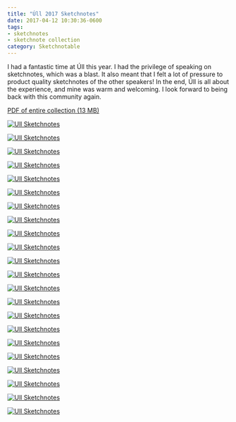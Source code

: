 ```yaml
---
title: "Úll 2017 Sketchnotes"
date: 2017-04-12 10:30:36-0600
tags:
- sketchnotes
- sketchnote collection
category: Sketchnotable
---
```


I had a fantastic time at Úll this year. I had the privilege of speaking on sketchnotes, which was a blast. It also meant that I felt a lot of pressure to product quality sketchnotes of the other speakers! In the end, Úll is all about the experience, and mine was warm and welcoming. I look forward to being back with this community again.

[PDF of entire collection (13 MB)](https://media.bennorris.org/images/sketchnotable/uploads/2019/665b05e4dd.pdf)

[![Ull Sketchnotes](/uploads/2018/9c97aeaf75.jpg)](/uploads/2018/9c97aeaf75.jpg)

[![Ull Sketchnotes](/uploads/2018/36e2cffaea.jpg)](/uploads/2018/36e2cffaea.jpg)

[![Ull Sketchnotes](/uploads/2018/31ee9b5432.jpg)](/uploads/2018/31ee9b5432.jpg)

[![Ull Sketchnotes](/uploads/2018/c537a69aa7.jpg)](/uploads/2018/c537a69aa7.jpg)

[![Ull Sketchnotes](/uploads/2018/48ea571e41.jpg)](/uploads/2018/48ea571e41.jpg)

[![Ull Sketchnotes](/uploads/2018/bbddc080c0.jpg)](/uploads/2018/bbddc080c0.jpg)

[![Ull Sketchnotes](/uploads/2018/efbd75da8f.jpg)](/uploads/2018/efbd75da8f.jpg)

[![Ull Sketchnotes](/uploads/2018/67db6cc76d.jpg)](/uploads/2018/67db6cc76d.jpg)

[![Ull Sketchnotes](/uploads/2018/064ba5f767.jpg)](/uploads/2018/064ba5f767.jpg)

[![Ull Sketchnotes](/uploads/2018/f65294c8e5.jpg)](/uploads/2018/f65294c8e5.jpg)

[![Ull Sketchnotes](/uploads/2018/05e76f753e.jpg)](/uploads/2018/05e76f753e.jpg)

[![Ull Sketchnotes](/uploads/2018/632483441d.jpg)](/uploads/2018/632483441d.jpg)

[![Ull Sketchnotes](/uploads/2018/58db384969.jpg)](/uploads/2018/58db384969.jpg)

[![Ull Sketchnotes](/uploads/2018/fc218bf3ce.jpg)](/uploads/2018/fc218bf3ce.jpg)

[![Ull Sketchnotes](/uploads/2018/f1125e6d3d.jpg)](/uploads/2018/f1125e6d3d.jpg)

[![Ull Sketchnotes](/uploads/2018/b827275a2b.jpg)](/uploads/2018/b827275a2b.jpg)

[![Ull Sketchnotes](/uploads/2018/038da63e7f.jpg)](/uploads/2018/038da63e7f.jpg)

[![Ull Sketchnotes](/uploads/2018/0d00052944.jpg)](/uploads/2018/0d00052944.jpg)

[![Ull Sketchnotes](/uploads/2018/ad20838612.jpg)](/uploads/2018/ad20838612.jpg)

[![Ull Sketchnotes](/uploads/2018/8f229d44cf.jpg)](/uploads/2018/8f229d44cf.jpg)

[![Ull Sketchnotes](/uploads/2018/953c0a89d0.jpg)](/uploads/2018/953c0a89d0.jpg)

[![Ull Sketchnotes](/uploads/2018/2f9cea3a47.jpg)](/uploads/2018/2f9cea3a47.jpg)